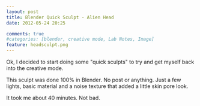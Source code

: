 ```yaml
---
layout: post
title: Blender Quick Sculpt - Alien Head
date: 2012-05-24 20:25

comments: true
#categories: [blender, creative mode, Lab Notes, Image]
feature: headsculpt.png
---
```


Ok, I decided to start doing some "quick sculpts" to try and get myself back into the creative mode.

This sculpt was done 100% in Blender. No post or anything. Just a few lights, basic material and a noise texture that added a little skin pore look.

It took me about 40 minutes. Not bad.

